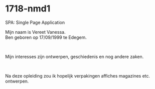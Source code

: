 # 1718-nmd1
<!DOCTYPE html>
<html>
<head>
<titel> SPA: Single Page Application </titel>
</head>
<body>
<p>Mijn naam is Vereet Vanessa.<br> 
Ben geboren op 17/09/1999 te Edegem.</p><br>
<p>Mijn interesses zijn ontwerpen, geschiedenis en nog andere zaken.</p> <br>
<P>Na deze opleiding zou ik hopelijk verpakingen affiches magazines etc. ontwerpen. </P>
</body>